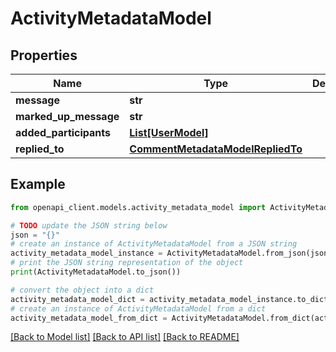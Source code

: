 # ActivityMetadataModel


## Properties

Name | Type | Description | Notes
------------ | ------------- | ------------- | -------------
**message** | **str** |  | [optional] 
**marked_up_message** | **str** |  | [optional] 
**added_participants** | [**List[UserModel]**](UserModel.md) |  | [optional] 
**replied_to** | [**CommentMetadataModelRepliedTo**](CommentMetadataModelRepliedTo.md) |  | [optional] 

## Example

```python
from openapi_client.models.activity_metadata_model import ActivityMetadataModel

# TODO update the JSON string below
json = "{}"
# create an instance of ActivityMetadataModel from a JSON string
activity_metadata_model_instance = ActivityMetadataModel.from_json(json)
# print the JSON string representation of the object
print(ActivityMetadataModel.to_json())

# convert the object into a dict
activity_metadata_model_dict = activity_metadata_model_instance.to_dict()
# create an instance of ActivityMetadataModel from a dict
activity_metadata_model_from_dict = ActivityMetadataModel.from_dict(activity_metadata_model_dict)
```
[[Back to Model list]](../README.md#documentation-for-models) [[Back to API list]](../README.md#documentation-for-api-endpoints) [[Back to README]](../README.md)


